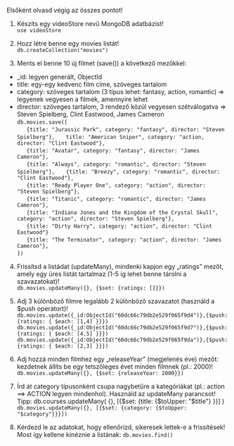 Elsőként olvasd végig az összes pontot!

1. Készíts egy videoStore nevű MongoDB adatbázist!  
`use videoStore`  

2. Hozz létre benne egy movies listát!  
`db.createCollection("movies")`

3. Ments el benne 10 új filmet (save()) a következő mezőkkel:
- _id: legyen generált, ObjectId
- title: egy-egy kedvenc film címe, szöveges tartalom
- category: szöveges tartalom (3 típus lehet: fantasy, action, romantic) => legyenek vegyesen a filmek, amennyire lehet
- director: szöveges tartalom, 3 rendező közül vegyesen szétválogatva => Steven Spielberg, Clint Eastwood, James Cameron  
`db.movies.save([`  
`   {title: "Jurassic Park", category: "fantasy", director: "Steven Spielberg"},` 
`   title: "American Sniper", category: "action, director: "Clint Eastwood"},`  
`	{title: "Avatar", category: "fantasy", director: "James Cameron"},`  
`	{title: "Always", category: "romantic", director: "Steven Spielberg"},` 
`	{title: "Breezy", category: "romantic", director: "Clint Eastwood"},`  
`	{title: "Ready Player One", category: "action", director: "Steven Spielberg"},`  
`	{title: "Titanic", category: "romantic", director: "James Cameron"},`  
`	{title: "Indiana Jones and the Kingdom of the Crystal Skull", category: "action", director: "Steven Spielberg"},`  
`	{title: "Dirty Harry", category: "action", director: "Clint Eastwood"}`  
`	{title: "The Terminator", category: "action", director: "James Cameron"},`  
`])`

4. Frissítsd a listádat (updateMany), mindenki kapjon egy „ratings” mezőt, amely egy üres listát tartalmaz (1-5 ig lehet benne tárolni a szavazatokat)!  
`db.movies.updateMany({}, {$set: {ratings: []}})`

5. Adj 3 különböző filmre legalább 2 különböző szavazatot (használd a $push operátort)!  
`db.movies.update({_id:ObjectId("60dc66c79db2e529f065f9d4")},{$push: {ratings: { $each: [1,4] }}})`
`db.movies.update({_id:ObjectId("60dc66c79db2e529f065f9d7")},{$push: {ratings: { $each: [4,5] }}})`
`db.movies.update({_id:ObjectId("60dc66c79db2e529f065f9da")},{$push: {ratings: { $each: [2,3] }}})`

6. Adj hozzá minden filmhez egy „releaseYear” (megjelenés éve) mezőt: kezdetnek állíts be egy tetszőleges évet minden filmnek (pl.: 2000)!  
`db.movies.updateMany({}, {$set: {releaseYear: 2000}})`

7. Írd át category típusonként csupa nagybetűre a kategóriákat (pl.: action ==> ACTION legyen mindenhol). Használd az updateMany parancsot!
Tipp: db.courses.updateMany( {}, [{$set: {title: {$toUpper: "$title"} }}] )
`db.movies.updateMany({}, [{$set: {category: {$toUpper: "$category"}}}])`

8. Kérdezd le az adatokat, hogy ellenőrizd, sikeresek lettek-e a frissítések! Most így kellene kinéznie a listának:
`db.movies.find()`


